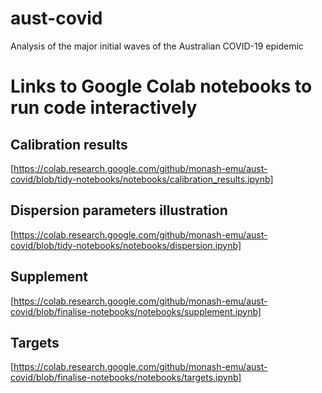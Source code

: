 # aust-covid
Analysis of the major initial waves of the Australian COVID-19 epidemic
 
# Links to Google Colab notebooks to run code interactively

## Calibration results
[https://colab.research.google.com/github/monash-emu/aust-covid/blob/tidy-notebooks/notebooks/calibration_results.ipynb]

## Dispersion parameters illustration
[https://colab.research.google.com/github/monash-emu/aust-covid/blob/tidy-notebooks/notebooks/dispersion.ipynb]

## Supplement
[https://colab.research.google.com/github/monash-emu/aust-covid/blob/finalise-notebooks/notebooks/supplement.ipynb]

## Targets
[https://colab.research.google.com/github/monash-emu/aust-covid/blob/finalise-notebooks/notebooks/targets.ipynb]
